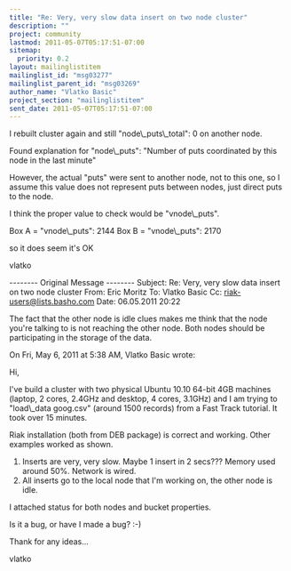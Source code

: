 ```yaml
---
title: "Re: Very, very slow data insert on two node cluster"
description: ""
project: community
lastmod: 2011-05-07T05:17:51-07:00
sitemap:
  priority: 0.2
layout: mailinglistitem
mailinglist_id: "msg03277"
mailinglist_parent_id: "msg03269"
author_name: "Vlatko Basic"
project_section: "mailinglistitem"
sent_date: 2011-05-07T05:17:51-07:00
---
```


I rebuilt cluster again and still "node\\_puts\\_total": 0 on another node.

Found explanation for "node\\_puts": "Number of puts coordinated by this node in 
the last minute"


However, the actual "puts" were sent to another node, not to this one, so I 
assume this value does not represent puts between nodes, just direct puts to the 
node.


I think the proper value to check would be "vnode\\_puts".

Box A = "vnode\\_puts": 2144
Box B = "vnode\\_puts": 2170

so it does seem it's OK

vlatko


-------- Original Message --------
Subject: Re: Very, very slow data insert on two node cluster
From: Eric Moritz 
To: Vlatko Basic 
Cc: riak-users@lists.basho.com
Date: 06.05.2011 20:22


The fact that the other node is idle clues makes me think that the
node you're talking to is not reaching the other node. Both nodes
should be participating in the storage of the data.

On Fri, May 6, 2011 at 5:38 AM, Vlatko Basic wrote:

Hi,

I've build a cluster with two physical Ubuntu 10.10 64-bit 4GB machines
(laptop, 2 cores, 2.4GHz and desktop, 4 cores, 3.1GHz) and I am trying to
"load\\_data goog.csv" (around 1500 records) from a Fast Track tutorial. It
took over 15 minutes.

Riak installation (both from DEB package) is correct and working. Other
examples worked as shown.

1. Inserts are very, very slow. Maybe 1 insert in 2 secs??? Memory used
around 50%. Network is wired.
2. All inserts go to the local node that I'm working on, the other node is
idle.

I attached status for both nodes and bucket properties.

Is it a bug, or have I made a bug? :-)

Thank for any ideas...


vlatko
